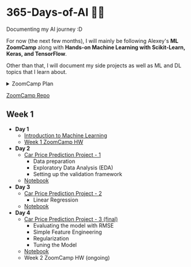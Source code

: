 # 365-Days-of-AI 🤖🙌
Documenting my AI journey :D

For now (the next few months), I will mainly be following Alexey's **ML ZoomCamp** along with **Hands-on Machine Learning with Scikit-Learn, Keras, and TensorFlow**.

Other than that, I will document my side projects as well as ML and DL topics that I learn about.

<details><summary>ZoomCamp Plan</summary>

| Id | Module Session                                | Progress | Link    | 
|----|-----------------------------------------------|-----|--------------|
|01  | Introduction to Machine Learning              | :white_check_mark: | [<a href="https://github.com/SohailaDiab/365-Days-of-AI/blob/main/Week-1/Day-1.md">Introduction to Machine Learning</a>] |
|02  | Machine Learning for Regression               | :x: | []|
|03  | Machine Learning for Classification           | :x: | []|
|04  | Evaluation Metrics for Classification         | :x: | []|
|05  | Deploying Machine Learning Models             | :x: | []|
|5b  | Bento ML                                      | :x: | []|
|06  | Decision Trees and Ensemble Learning          | :x: | []|
|07  | Midterm Project                               | :x: | []|
|07  | Midterm Project Evaluation                    | :x: | []|
|08  | Neural Networks and Deep Learning             | :x: | []|
|09  | Serverless Deep Learning                      | :x: | []|
|10  | Kubernetes and TensorFlow-Serving             | :x: | []|
|11  | Kubeflow and KFServing                        | :x: | []|
|12  | Capstone Project                              | :x: | []|
|12  | Capstone Project Evaluation                   | :x: | []|
|13  | The third Project                             | :x: | []|
|13  | The third Project Evaluation                  | :x: | []|
|14  | Article                                       | :x: | []|

</details>

<a href="https://github.com/alexeygrigorev/mlbookcamp-code">ZoomCamp Repo</a>


## Week 1 
- **Day 1** 
  - <a href="https://github.com/SohailaDiab/365-Days-of-AI/blob/main/Week-1/Day-1/Day-1.md">Introduction to Machine Learning</a>
  - <a href="https://github.com/SohailaDiab/365-Days-of-AI/blob/main/Week-1/Day-1/Week1_HW.ipynb">Week 1 ZoomCamp HW</a>
- **Day 2** 
  - <a href="https://github.com/SohailaDiab/365-Days-of-AI/blob/main/Week-1/Day-2/Day-2.md">Car Price Prediction Project - 1</a>
    - Data preparation
    - Exploratory Data Analysis (EDA)
    - Setting up the validation framework
  - <a href="https://github.com/SohailaDiab/365-Days-of-AI/blob/main/Week-1/CarPricePrediction.ipynb">Notebook</a>
- **Day 3** 
  - <a href="https://github.com/SohailaDiab/365-Days-of-AI/blob/main/Week-1/Day-3/Day-3.md">Car Price Prediction Project - 2</a>
    - Linear Regression
  - <a href="https://github.com/SohailaDiab/365-Days-of-AI/blob/main/Week-1/CarPricePrediction.ipynb">Notebook</a>
- **Day 4** 
  - <a href="https://github.com/SohailaDiab/365-Days-of-AI/blob/main/Week-1/Day-4/Day-4.md">Car Price Prediction Project - 3 (final)</a>
    - Evaluating the model with RMSE
    - Simple Feature Engineering
    - Regularization
    - Tuning the Model
  - <a href="https://github.com/SohailaDiab/365-Days-of-AI/blob/main/Week-1/CarPricePrediction.ipynb">Notebook</a>
  - Week 2 ZoomCamp HW (ongoing)
